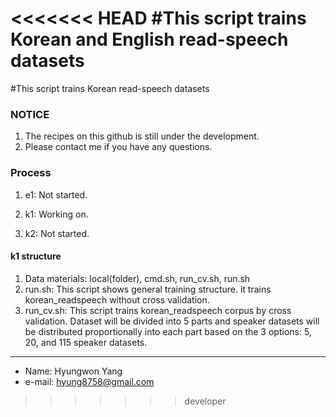 <<<<<<< HEAD
#This script trains Korean and English read-speech datasets
=======
#This script trains Korean read-speech datasets


### NOTICE
1. The recipes on this github is still under the development.
2. Please contact me if you have any questions.

### Process
1. e1: Not started.

2. k1: Working on.

3. k2: Not started.

#### k1 structure
1. Data materials: local(folder), cmd.sh, run_cv.sh, run.sh
2. run.sh: This script shows general training structure. it trains korean_readspeech without cross validation.
3. run_cv.sh: This script trains korean_readspeech corpus by cross validation. Dataset will be divided into 5 parts and speaker datasets will be distributed proportionally into each part based on the 3 options: 5, 20, and 115 speaker datasets.


-----
- Name: Hyungwon Yang
- e-mail: hyung8758@gmail.com
>>>>>>> developer
